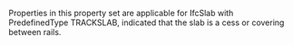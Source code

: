 Properties in this property set are applicable for IfcSlab with PredefinedType TRACKSLAB, indicated that the slab is a cess or covering between rails.

<!-- end of short definition -->

